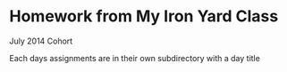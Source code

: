 Homework from My Iron Yard Class
========
July 2014 Cohort

Each days assignments are in their own subdirectory with a day title

